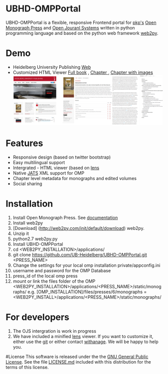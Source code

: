 # UBHD-OMPPortal
UBHD-OMPPortal is a flexible, responsive Frontend portal for [pkp's](https://pkp.sfu.ca/) [Open Monograph Press](https://pkp.sfu.ca/omp/) and [Open Jouranl Systems](https://pkp.sfu.ca/ojs/) written in python programming language and  based on the python web framework [web2py](http://www.web2py.com).

# Demo
- Heidelberg University Publishing  [Web](http://heiup.uni-heidelberg.de/)
- Customized HTML Viewer [Full book](http://heiup.uni-heidelberg.de/reader/index/43/heiUP_habenstein_abwesenheit_2015.xml) ,  [Chapter ](http://heiup.uni-heidelberg.de/reader/index/43/43-69-209-1-10-20150717.xml) ,  [Chapter with images](http://heiup.uni-heidelberg.de/reader/index/43/43-69-220-1-10-20150723.xml#figures)
![alt tag](static/images/UBHD-OMPPortal.png)

# Features
- Responsive design (based on twitter bootstrap)
- Easy multilingual support
- Intergrated - HTML viewer (based on [lens](https://github.com/elifesciences/lens/)
- Native [JATS](http://jats.nlm.nih.gov/) XML support for OMP
- Chapter level metadata for monographs and edited volumes
- Social sharing

# Installation
1. Install Open Monograph Press. See [documentation](http://pkp.sfu.ca/omp/README)
2. Install web2py
 1. [Download] (http://web2py.com/init/default/download) web2py.
 2. Unzip it
 3. python2.7 web2py.py
3. Install UBHD-OMPPortal
 1. cd <WEB2PY_INSTALLATION>/applications/
 2. git clone https://github.com/UB-Heidelberg/UBHD-OMPPortal.git <PRESS_NAME>
 3. Change the settings for your local omp installation private/appconfig.ini
   1. username and password for the OMP Database
   2. press_id of the local omp press
 4. mount or link the files folder of the OMP  <WEB2PY_INSTALLATION>/applications/<PRESS_NAME>/static/monographs/
   e.g. [OMP_INSTALLATION]/files/presses/6/monographs  = <WEB2PY_INSTALL>/applications/<PRESS_NAME>/static/monographs/

# For developers
1. The OJS intergration is work in progress
2. We have included a minified [lens](https://github.com/elifesciences/lens/) viewer. If you want to customize it, either use the [git](https://github.com/elifesciences/lens/)  or either contact [withanage](mailto:dulip.withanage@gmail.com). We will be happy to help you.


#License
This software is released under the the [GNU General Public License](LICENSE.md).
See the file [LICENSE.md](LICENSE.md) included with this distribution for the terms of this license.












